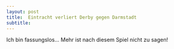 ```yaml
---
layout: post
title:  Eintracht verliert Derby gegen Darmstadt
subtitle:  
---
```


Ich bin fassungslos... Mehr ist nach diesem Spiel nicht zu sagen!


